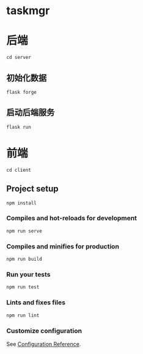 # taskmgr

# 后端
```
cd server
```

## 初始化数据
```
flask forge
```

## 启动后端服务
```
flask run 
```

# 前端
```
cd client
```

## Project setup
```
npm install
```

### Compiles and hot-reloads for development
```
npm run serve
```

### Compiles and minifies for production
```
npm run build
```

### Run your tests
```
npm run test
```

### Lints and fixes files
```
npm run lint
```

### Customize configuration
See [Configuration Reference](https://cli.vuejs.org/config/).
